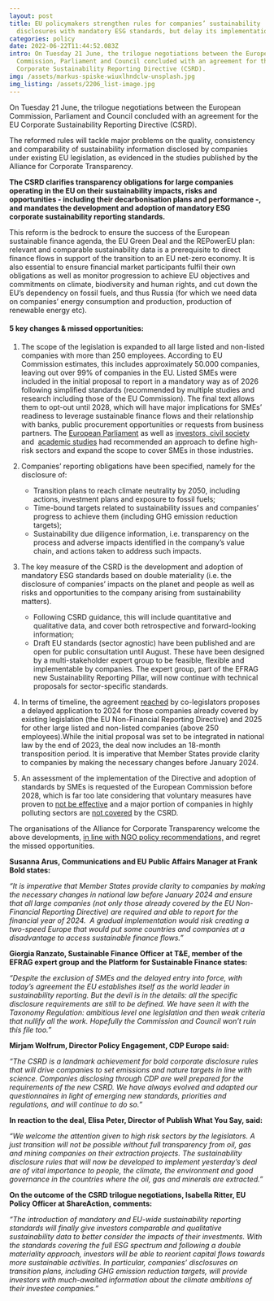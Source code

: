 ```yaml
---
layout: post
title: EU policymakers strengthen rules for companies’ sustainability
  disclosures with mandatory ESG standards, but delay its implementation
categories: policy
date: 2022-06-22T11:44:52.083Z
intro: On Tuesday 21 June, the trilogue negotiations between the European
  Commission, Parliament and Council concluded with an agreement for the EU
  Corporate Sustainability Reporting Directive (CSRD).
img: /assets/markus-spiske-wiuxlhndclw-unsplash.jpg
img_listing: /assets/2206_list-image.jpg
---
```

On Tuesday 21 June, the trilogue negotiations between the European Commission, Parliament and Council concluded with an agreement for the EU Corporate Sustainability Reporting Directive (CSRD). 

The reformed rules will tackle major problems on the quality, consistency and comparability of sustainability information disclosed by companies under existing EU legislation, as evidenced in the studies published by the Alliance for Corporate Transparency.

**The CSRD clarifies transparency obligations for large companies operating in the EU on their sustainability impacts, risks and opportunities - including their decarbonisation plans and performance -, and mandates the development and adoption of mandatory ESG corporate sustainability reporting standards.** 

This reform is the bedrock to ensure the success of the European sustainable finance agenda, the EU Green Deal and the REPowerEU plan: relevant and comparable sustainability data is a prerequisite to direct finance flows in support of the transition to an EU net-zero economy. It is also essential to ensure financial market participants fulfil their own obligations as well as monitor progression to achieve EU objectives and commitments on climate, biodiversity and human rights, and cut down the EU’s dependency on fossil fuels, and thus Russia (for which we need data on companies’ energy consumption and production, production of renewable energy etc). 

#### 5 key changes & missed opportunities:

1. The scope of the legislation is expanded to all large listed and non-listed companies with more than 250 employees. According to EU Commission estimates, this includes approximately 50.000 companies, leaving out over 99% of companies in the EU. Listed SMEs were included in the initial proposal to report in a mandatory way as of 2026 following simplified standards (recommended by multiple studies and research including those of the EU Commission). The final text allows them to opt-out until 2028, which will have major implications for SMEs’ readiness to leverage sustainable finance flows and their relationship with banks, public procurement opportunities or requests from business partners. The [European Parliament](https://www.europarl.europa.eu/doceo/document/A-9-2022-0059_EN.html) as well as [investors, civil society](https://en.frankbold.org/sites/default/files/publikace/joint_letter_calling_to_broaden_the_scope_of_eu_csrd.pdf) and  [academic studies](https://wpsf.de/wp-content/uploads/2021/09/WPSF_PolicyBrief_8-2021_Scope.pdf) had recommended an approach to define high-risk sectors and expand the scope to cover SMEs in those industries. 
2. Companies’ reporting obligations have been specified, namely for the disclosure of:

   * Transition plans to reach climate neutrality by 2050, including actions, investment plans and exposure to fossil fuels;
   * Time-bound targets related to sustainability issues and companies’ progress to achieve them (including GHG emission reduction targets); 
   * Sustainability due diligence information, i.e. transparency on the process and adverse impacts identified in the company’s value chain, and actions taken to address such impacts.
3. The key measure of the CSRD is the development and adoption of mandatory ESG standards based on double materiality (i.e. the disclosure of companies’ impacts on the planet and people as well as risks and opportunities to the company arising from sustainability matters). 

   * Following CSRD guidance, this will include quantitative and qualitative data, and cover both retrospective and forward-looking information; 
   * Draft EU standards (sector agnostic) have been published and are open for public consultation until August. These have been designed by a multi-stakeholder expert group to be feasible, flexible and implementable by companies. The expert group, part of the EFRAG new Sustainability Reporting Pillar, will now continue with technical proposals for sector-specific standards. 
4. In terms of timeline, the agreement [reached](https://www.consilium.europa.eu/en/press/press-releases/2022/06/21/new-rules-on-sustainability-disclosure-provisional-agreement-between-council-and-european-parliament/) by co-legislators proposes a delayed application to 2024 for those companies already covered by existing legislation (the EU Non-Financial Reporting Directive) and 2025 for other large listed and non-listed companies (above 250 employees).While the initial proposal was set to be integrated in national law by the end of 2023, the deal now includes an 18-month transposition period. It is imperative that Member States provide clarity to companies by making the necessary changes before January 2024. 
5. An assessment of the implementation of the Directive and adoption of standards by SMEs is requested of the European Commission before 2028, which is far too late considering that voluntary measures have proven to [not be effective](https://www.ceps.eu/ceps-publications/study-on-the-non-financial-reporting-directive/) and a major portion of companies in highly polluting sectors are [not covered](https://wpsf.de/wp-content/uploads/2021/09/WPSF_PolicyBrief_8-2021_Scope.pdf) by the CSRD. 

The organisations of the Alliance for Corporate Transparency welcome the above developments, [in line with NGO policy recommendations,](https://www.allianceforcorporatetransparency.org/assets/Reform_NFRD_Joint_Position_Alliance_for_Corporate_Transparency_final.pdf) and regret the missed opportunities. 

**Susanna Arus, Communications and EU Public Affairs Manager at Frank Bold states:** 

*“It is imperative that Member States provide clarity to companies by making the necessary changes in national law before January 2024 and ensure that all large companies (not only those already covered by the EU Non-Financial Reporting Directive) are required and able to report for the financial year of 2024.  A gradual implementation would risk creating a two-speed Europe that would put some countries and companies at a disadvantage to access sustainable finance flows.”*

**Giorgia Ranzato, Sustainable Finance Officer at T&E, member of the EFRAG expert group and the Platform for Sustainable Finance states:**

*“Despite the exclusion of SMEs and the delayed entry into force, with today’s agreement the EU establishes itself as the world leader in sustainability reporting. But the devil is in the details: all the specific disclosure requirements are still to be defined. We have seen it with the Taxonomy Regulation: ambitious level one legislation and then weak criteria that nullify all the work. Hopefully the Commission and Council won’t ruin this file too.”*

**Mirjam Wolfrum, Director Policy Engagement, CDP Europe said:** 

*“The CSRD is a landmark achievement for bold corporate disclosure rules that will drive companies to set emissions and nature targets in line with science. Companies disclosing through CDP are well prepared for the requirements of the new CSRD. We have always evolved and adapted our questionnaires in light of emerging new standards, priorities and regulations, and will continue to do so.”*

**In reaction to the deal, Elisa Peter, Director of Publish What You Say, said:**

*“We welcome the attention given to high risk sectors by the legislators. A just transition will not be possible without full transparency from oil, gas and mining companies on their extraction projects. The sustainability disclosure rules that will now be developed to implement yesterday’s deal are of vital importance to people, the climate, the environment and good governance in the countries where the oil, gas and minerals are extracted.”*

**On the outcome of the CSRD trilogue negotiations, Isabella Ritter, EU Policy Officer at ShareAction, comments:**

*“The introduction of mandatory and EU-wide sustainability reporting standards will finally give investors comparable and qualitative sustainability data to better consider the impacts of their investments. With the standards covering the full ESG spectrum and following a double materiality approach, investors will be able to reorient capital flows towards more sustainable activities. In particular, companies’ disclosures on transition plans, including GHG emission reduction targets, will provide investors with much-awaited information about the climate ambitions of their investee companies.”*